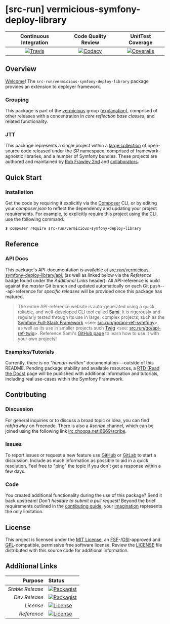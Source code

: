 # [src-run] vermicious-symfony-deploy-library

| Continuous Integration |   Code Quality Review   |    UnitTest Coverage    |
|:----------------------:|:-----------------------:|:-----------------------:|
| [![Travis](https://src.run/vermicious-symfony-deploy-library/travis_shield)](https://src.run/vermicious-symfony-deploy-library/travis) | [![Codacy](https://src.run/vermicious-symfony-deploy-library/codacy_shield)](https://src.run/vermicious-symfony-deploy-library/codacy) | [![Coveralls](https://src.run/vermicious-symfony-deploy-library/coveralls_shield)](https://src.run/vermicious-symfony-deploy-library/coveralls) |

## Overview

[Welcome](https://src.run/go/readme_welcome)!
The `src-run/vermicious-symfony-deploy-library` package provides an
extension to deployer framework.

### Grouping

This package is part of the [vermicious](https://src.run/vermicious-symfony-deploy-library/group)
group ([explanation](https://src.run/vermicious-symfony-deploy-library/group_explanation)),
comprised of other releases with a concentration in
*core reflection base classes*,
and related functionality.

### JTT

This package represents a single project within a
[large collection](https://src.run/go/explore) of open-source code released
under the *SR* namespace, comprised of framework-agnostic libraries,
and a number of Symfony bundles. These projects are authored and maintained
by [Rob Frawley 2nd](https://src.run/rmf) and
[collaborators](https://src.run/vermicious-symfony-deploy-library/github_collaborators).

## Quick Start

### Installation

Get the code by requiring it explicitly via the [Composer](https://getcomposer.com)
CLI, or by editing your *composer.json* to reflect the dependency and updating
your project requirements. For example, to explicitly require this project using
the CLI, use the following command.

```bash
$ composer require src-run/vermicious-symfony-deploy-library
```

## Reference

### API Docs

This package's API-documentation is available at [src.run/vermicious-symfony-deploy-library/api](https://src.run/vermicious-symfony-deploy-library/api),
(as well as linked below via the *Reference* badge found under the *Additional Links*
header). All API-reference is build against the *master* Git branch and updated
automatically on each Git push---api-reference for *specific releases* will
be provided once this package has matured.

> The entire API-reference website is auto-generated using a quick,
> reliable, and well-developed CLI tool called [Sami](https://src.run/go/sami).
> It is rigerously and regularly tested through its use in large, complex projects,
> such as the [Symfony Full-Stack Framework](https://src.run/go/symfony)
> <see: [src.run/go/api-ref-symfony](https://src.run/go/symfony-api)>, as well
> as its use in smaller projects such
> [Twig](https://src.run/go/sami-twig)
> <see: [src.run/go/api-ref-twig](https://src.run/go/twig-api)>.
> Reference Sami's [GitHub page](https://src.run/go/sami) to learn how to use
> it with your own projects!

### Examples/Tutorials

Currently, there is no *"human-written"* documentation---outside of this README.
Pending package stability and available resources, a
[RTD (Read the Docs)](https://src.run/go/rtd) page will be published with
additional information and tutorials, including real use-cases within the Symfony
Framework.

## Contributing

### Discussion

For general inquiries or to discuss a broad topic or idea, you can find
*robfrawley* on Freenode. There is also a *#scribe* channel, which can
be joined using the following link
[irc.choopa.net:6669/scribe](irc://irc.choopa.net:6669/scribe).

### Issues

To report issues or request a new feature use
[GitHub](https://src.run/vermicious-symfony-deploy-library/github_issues)
or [GitLab](https://src.run/vermicious-symfony-deploy-library/gitlab_issues)
to start a discussion. Include as much information as possible to aid in
a quick resolution. Feel free to "ping" the topic if you don't get a
response within a few days.

### Code

You created additional functionality during the use of this package? Send
it back upstream! *Don't hesitate to submit a pull request!* Beyond the
brief requirements outlined in the
[contibuting guide](https://src.run/vermicious-symfony-deploy-library/contributing),
your [imagination](https://src.run/go/readme_imagination)
represents the only limitation.

## License

This project is licensed under the
[MIT License](https://src.run/go/mit), an
[FSF](https://src.run/go/fsf)-/[OSI](https://src.run/go/osi)-approved
and [GPL](https://src.run/go/gpl)-compatible, permissive free software
license. Review the
[LICENSE](https://src.run/vermicious-symfony-deploy-library/license)
file distributed with this source code for additional information.

## Additional Links

|       Purpose | Status        |
|--------------:|:--------------|
| *Stable Release*    | [![Packagist](https://src.run/vermicious-symfony-deploy-library/packagist_shield)](https://src.run/vermicious-symfony-deploy-library/packagist) |
| *Dev Release*    | [![Packagist](https://src.run/vermicious-symfony-deploy-library/packagist_pre_shield)](https://src.run/vermicious-symfony-deploy-library/packagist) |
| *License*    | [![License](https://src.run/vermicious-symfony-deploy-library/license_shield)](https://src.run/vermicious-symfony-deploy-library/license) |
| *Reference*  | [![License](https://src.run/vermicious-symfony-deploy-library/api_shield)](https://src.run/vermicious-symfony-deploy-library/api) |
